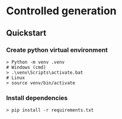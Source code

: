 # Controlled generation
## Quickstart
### Create python virtual environment 
	> Python -m venv .venv
	# Windows (cmd)
	> .\venv\Scripts\activate.bat  
	# Linux
	> source venv/bin/activate
### Install dependencies
	> pip install -r requirements.txt
